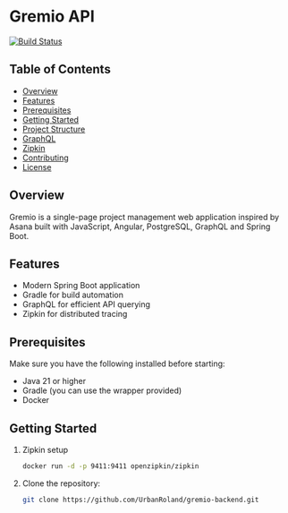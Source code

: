 # Gremio API
[![Build Status](https://img.shields.io/circleci/project/github/UrbanRoland/gremio-backend/master.svg)](https://circleci.com/gh/UrbanRoland/gremio-backend)

## Table of Contents

- [Overview](#overview)
- [Features](#features)
- [Prerequisites](#prerequisites)
- [Getting Started](#getting-started)
- [Project Structure](#project-structure)
- [GraphQL](#graphql)
- [Zipkin](#zipkin)
- [Contributing](#contributing)
- [License](#license)

## Overview

Gremio is a single-page project management web application inspired by Asana built with JavaScript, Angular, PostgreSQL,
GraphQL and Spring Boot.

## Features

- Modern Spring Boot application
- Gradle for build automation
- GraphQL for efficient API querying
- Zipkin for distributed tracing

## Prerequisites

Make sure you have the following installed before starting:

- Java 21 or higher
- Gradle (you can use the wrapper provided)
- Docker

## Getting Started

1. Zipkin setup

   ```bash
   docker run -d -p 9411:9411 openzipkin/zipkin
   ```
2. Clone the repository:

   ```bash
   git clone https://github.com/UrbanRoland/gremio-backend.git